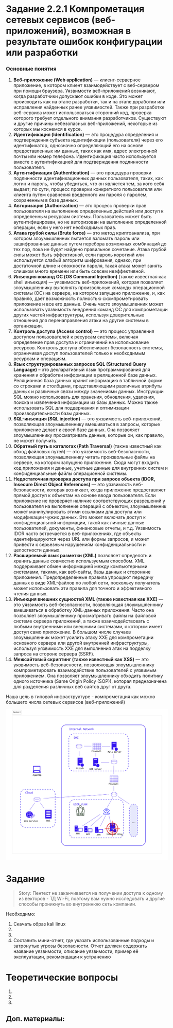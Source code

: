 # Задание 2.2.1 Компрометация сетевых сервисов (веб-приложений), возможная в результате ошибок конфигурации или разработки

### Основные понятия

1. **Веб-приложение (Web application)** —  клиент-серверное приложение, в котором клиент взаимодействует с веб-сервером при помощи браузера. Уязвимости веб-приложений возникают, когда разработчики допускают ошибки в коде. Это может происходить как на этапе разработки, так и на этапе доработки или исправления найденных ранее уязвимостей.  Также при разработке веб-сервиса может использоваться сторонний код, проверка которого требует отдельного внимания разработчиков. Существуют и другие причины небезопасных веб-приложений, некоторые из которых мы коснемся в курсе.
2. **Идентификация (Identification)** — это процедура определения и подтверждения субъекта идентификации (пользователя) через его идентификатор, однозначно определяющий его на основе предоставленных им данных, таких как имя, адрес электронной почты или номер телефона. Идентификация часто используется вместе с аутентификацией для подтверждения подлинности пользователя.
3. **Аутентификация (Authentication)** — это процедура проверки подлинности идентификационных данных пользователя, таких, как логин и пароль, чтобы убедиться, что он является тем, за кого себя выдает; по сути, процесс проверки конкретного пользователя или клиента путем сравнения введенного им пароля с паролем, сохраненным в базе данных.
4. **Авторизация (Authorization)** — это процесс проверки прав пользователя на выполнение определенных действий или доступ к определенным ресурсам системы. Пользователь может быть аутентифицирован, но не авторизован на выполнение определенной операции, если у него нет необходимых прав.
5. **Атака грубой силы (Brute force)** — это метод криптоанализа, при котором злоумышленник пытается взломать пароль или зашифрованные данные путем перебора возможных комбинаций до тех пор, пока не будет найдено правильное сочетание. Атака грубой силы может быть эффективной, если пароль короткий или используется слабый алгоритм шифрования, однако, при достаточной длине и сложности пароля, такая атака может занять слишком много времени или быть совсем неэффективной.
6. **Инъекция команд ОС (OS Command Injection)** (также известная как shell инъекция) — уязвимость веб-приложений, которая позволяет злоумышленнику выполнять произвольные команды операционной системы (ОС) на сервере, на котором запущено приложение, и, как правило, дает возможность полностью скомпрометировать приложение и все его данные.
	Очень часто злоумышленник может использовать уязвимость внедрения команд ОС для компрометации других частей инфраструктуры, используя доверительные отношения для перенаправления атаки на другие системы в организации.
7. **Контроль доступа (Access control)** — это процесс управления доступом пользователей к ресурсам системы, включая определение прав доступа и ограничений на использование ресурсов. Контроль доступа обеспечивает безопасность системы, ограничивая доступ пользователей только к необходимым ресурсам и операциям.
8. **Язык структурированных запросов SQL (Structured Query Language)** – это декларативный язык программирования для хранения и обработки информации в реляционной базе данных. Реляционная база данных хранит информацию в табличной форме со строками и столбцами, представляющими различные атрибуты данных и различные связи между значениями данных. Инструкции SQL можно использовать для хранения, обновления, удаления, поиска и извлечения информации из базы данных. Можно также использовать SQL для поддержания и оптимизации производительности базы данных.
9. **SQL-инъекция (SQL injection)** — это уязвимость веб-приложений, позволяющая злоумышленнику вмешиваться в запросы, которые приложение делает к своей базе данных. Она позволяет злоумышленнику просматривать данные, которые он, как правило, не может получить.
10. **Обратный путь в каталогах (Path Traversal)** (также известный как обход файловых путей) — это уязвимость веб-безопасности, позволяющая злоумышленнику читать произвольные файлы на сервере, на котором запущено приложение. Сюда могут входить код приложения и данные, учетные данные для внутренних систем и конфиденциальные файлы операционной системы.
11. **Недостаточная проверка доступа при запросе объекта (IDOR, Insecure Direct Object References)** — это уязвимость веб-безопасности, которая возникает, когда приложение предоставляет прямой доступ к объектам на основе ввода пользователя. Если приложение не проверяет наличие соответствующих разрешений у пользователя на выполнение операций с объектом, злоумышленник может манипулировать этими ссылками для доступа или модификации чужих данных. Это может включать доступ к конфиденциальной информации, такой как личные данные пользователей, документы, финансовые отчеты, и т.д. Уязвимость IDOR часто встречается в веб-приложениях, где объекты идентифицируются через URL или формы запросов, и может привести к серьезным нарушениям конфиденциальности и целостности данных.
12. **Расширяемый язык разметки (XML)** позволяет определять и хранить данные совместно используемым способом. XML поддерживает обмен информацией между компьютерными системами, такими, как веб-сайты, базы данных и сторонние приложения. Предопределенные правила упрощают передачу данных в виде XML-файлов по любой сети, поскольку получатель может использовать эти правила для точного и эффективного чтения данных.
13. **Инъекция внешних сущностей XML (также известная как XXE)** — это уязвимость веб-безопасности, позволяющая злоумышленнику вмешиваться в обработку XML-данных приложения. Часто она позволяет злоумышленнику просматривать файлы на файловой системе сервера приложений, а также взаимодействовать с любыми внутренними или внешними системами, к которым имеет доступ само приложение.
	В большом числе случаев злоумышленник может усилить атаку XXE для компрометации основного сервера или другой внутренней инфраструктуры, используя уязвимость XXE для выполнения атак на подделку запроса на стороне сервера (SSRF).
14. **Межсайтовый скриптинг (также известный как XSS)** — это уязвимость веб-безопасности, позволяющая злоумышленнику компрометировать взаимодействие пользователей с уязвимым приложением. Она позволяет злоумышленнику обходить политику одного источника (Same Origin Policy (SOP)), которая предназначена для разделения различных веб сайтов друг от друга.








Наша цель в типовой инфраструктуре - компрометация как можно большего числа сетевых сервисов (веб-приложений)

![Типовая инфраструктура](infra.png)

# Задание

> Story: Пентест не заканчивается на получении доступа к одному из векторов - ТД Wi-Fi, поэтому вам нужно исследовать и другие способы проникнуть во внутреннюю сеть компании.

Необходимо:
1. Скачать образ kali linux
2. 
3. 
4. Составить мини-отчет, где указать использованные подходы и затронутые угрозы безопасности. Отчет должен содержать название уязвимости, описание уязвимости, пример её эксплуатации, рекомендации к устранению


# Теоретические вопросы

1.
2.
3. 

## Доп. материалы:

